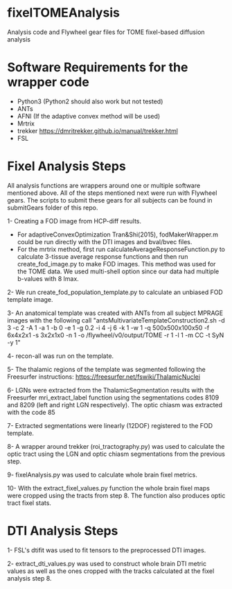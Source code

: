 # fixelTOMEAnalysis
Analysis code and Flywheel gear files for TOME fixel-based diffusion analysis 

# Software Requirements for the wrapper code
- Python3 (Python2 should also work but not tested)
- ANTs 
- AFNI (If the adaptive convex method will be used)
- Mrtrix
- trekker https://dmritrekker.github.io/manual/trekker.html
- FSL

# Fixel Analysis Steps
All analysis functions are wrappers around one or multiple software mentioned
above. All of the steps mentioned next were run with Flywheel gears. The scripts
to submit these gears for all subjects can be found in submitGears folder of 
this repo.

1- Creating a FOD image from HCP-diff results.  
- For adaptiveConvexOptimization Tran&Shi(2015), fodMakerWrapper.m could be run 
    directly with the DTI images and bval/bvec files.
- For the mrtrix method, first run calculateAverageResponseFunction.py to
    calculate 3-tissue average response functions and then run create_fod_image.py to
    make FOD images. This method was used for the TOME data. We used multi-shell
    option since our data had multiple b-values with 8 lmax.
    
2- We run create_fod_population_template.py to calculate an unbiased FOD 
template image.

3- An anatomical template was created with ANTs from all subject MPRAGE images 
with the following call
    "antsMultivariateTemplateConstruction2.sh -d 3 -c 2 -A 1 -a 1 -b 0 -e 1 -g 0.2 -i 4 -j 6 -k 1 -w 1 -q 500x500x100x50 -f 6x4x2x1 -s 3x2x1x0 -n 1 -o /flywheel/v0/output/TOME -r 1 -l 1 -m CC -t SyN -y 1"
    
4- recon-all was run on the template.

5- The thalamic regions of the template was segmented following the Freesurfer
instructions: https://freesurfer.net/fswiki/ThalamicNuclei

6- LGNs were extracted from the ThalamicSegmentation results with the Freesurfer 
mri_extract_label function using the segmentations codes 8109 and 8209 
(left and right LGN respectively). The optic chiasm was extracted with the code
85

7- Extracted segmentations were linearly (12DOF) registered to the FOD template. 

8- A wrapper around trekker (roi_tractography.py) was used to calculate the 
optic tract using the LGN and optic chiasm segmentations from the previous step.

9- fixelAnalysis.py was used to calculate whole brain fixel metrics.

10- With the extract_fixel_values.py function the whole brain fixel maps were 
cropped using the tracts from step 8. The function also produces optic tract 
fixel stats.

# DTI Analysis Steps

1- FSL's dtifit was used to fit tensors to the preprocessed DTI images.

2- extract_dti_values.py was used to construct whole brain DTI metric values 
as well as the ones cropped with the tracks calculated at the fixel analysis 
step 8.
 